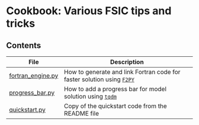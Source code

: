 # Cookbook: Various FSIC tips and tricks

## Contents

| File                                   | Description                                                                                                  |
| -------------------------------------- | ------------------------------------------------------------------------------------------------------------ |
| [fortran_engine.py](fortran_engine.py) | How to generate and link Fortran code for faster solution using [`F2PY`](https://numpy.org/doc/stable/f2py/) |
| [progress_bar.py](progress_bar.py)     | How to add a progress bar for model solution using [`tqdm`](https://github.com/tqdm/tqdm)                    |
| [quickstart.py](quickstart.py)         | Copy of the quickstart code from the README file                                                             |
